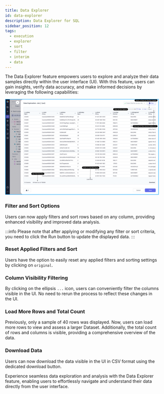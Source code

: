 ```yaml
---
title: Data Explorer
id: data-explorer
description: Data Explorer for SQL
sidebar_position: 12
tags:
  - execution
  - explorer
  - sort
  - filter
  - interim
  - data
---
```


The Data Explorer feature empowers users to explore and analyze their data samples directly within the user interface (UI). With this feature, users can gain insights, verify data accuracy, and make informed decisions by leveraging the following capabilities:

![DataExplorer](img/dataExplorer.png)

### Filter and Sort Options

Users can now apply filters and sort rows based on any column, providing enhanced visibility and improved data analysis.

:::info
Please note that after applying or modifying any filter or sort criteria, you need to click the Run button to update the displayed data.
:::

### Reset Applied Filters and Sort

Users have the option to easily reset any applied filters and sorting settings by clicking on `original`.

### Column Visibility Filtering

By clicking on the ellipsis `...` icon, users can conveniently filter the columns visible in the UI. No need to rerun the process to reflect these changes in the UI.

### Load More Rows and Total Count

Previously, only a sample of 40 rows was displayed. Now, users can load more rows to view and assess a larger Dataset. Additionally, the total count of rows and columns is visible, providing a comprehensive overview of the data.

### Download Data

Users can now download the data visible in the UI in CSV format using the dedicated download button.

Experience seamless data exploration and analysis with the Data Explorer feature, enabling users to effortlessly navigate and understand their data directly from the user interface.

